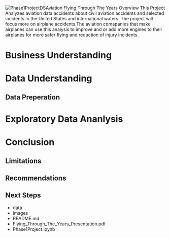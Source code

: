 ![Phase1ProjectDSAviation](https://github.com/BlackXWulf/Flying-Through-The-Years/assets/85573566/0c3dc657-275e-47d9-af6e-eb00c6d6f8cd)
Flying Through The Years
Overview
This Project Analyzes aviation data accidents about civil aviation accidents and selected incidents in the United States and international waters. The project will focus more on airplane accidents.The aviation comapanies that make airplanes can use this analysis to improve and or add more engines to their airplanes for more safer flying and reduction of injury incidents.
# Business Understanding

# Data Understanding

## Data Preperation

# Exploratory Data Ananlysis

# Conclusion

## Limitations

## Recommendations

## Next Steps 

- data
- images
- README.md
- Flying_Through_The_Years_Presentation.pdf
- Phase1Project.ipynb

